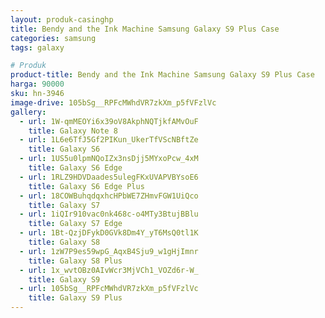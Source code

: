 ```yaml
---
layout: produk-casinghp
title: Bendy and the Ink Machine Samsung Galaxy S9 Plus Case
categories: samsung
tags: galaxy

# Produk
product-title: Bendy and the Ink Machine Samsung Galaxy S9 Plus Case
harga: 90000
sku: hn-3946
image-drive: 105bSg__RPFcMWhdVR7zkXm_p5fVFzlVc
gallery:
  - url: 1W-qmMEOYi6x39oV8AkphNQTjkfAMvOuF
    title: Galaxy Note 8
  - url: 1L6e6TfJ5Gf2PIKun_UkerTfVScNBftZe
    title: Galaxy S6
  - url: 1US5u0lpmNQoIZx3nsDjj5MYxoPcw_4xM
    title: Galaxy S6 Edge
  - url: 1RLZ9HDVDaades5ulegFKxUVAPVBYsoE6
    title: Galaxy S6 Edge Plus
  - url: 18COWBuhqdqxhcHPbWE7ZHmvFGW1UiQco
    title: Galaxy S7
  - url: 1iQIr910vac0nk468c-o4MTy3BtujBBlu
    title: Galaxy S7 Edge
  - url: 1Bt-QzjDFykD0GVk8Dm4Y_yT6MsQ0tl1K
    title: Galaxy S8
  - url: 1zW7P9es59wpG_AqxB4Sju9_w1gHjImnr
    title: Galaxy S8 Plus
  - url: 1x_wvtOBz0AIvWcr3MjVCh1_VOZd6r-W_
    title: Galaxy S9
  - url: 105bSg__RPFcMWhdVR7zkXm_p5fVFzlVc
    title: Galaxy S9 Plus
---
```

